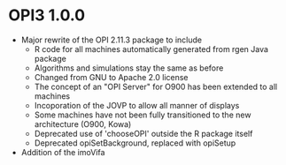 # OPI3 1.0.0
 * Major rewrite of the OPI 2.11.3 package to include
   - R code for all machines automatically generated from rgen Java package
   - Algorithms and simulations stay the same as before
   - Changed from GNU to Apache 2.0 license
   - The concept of an "OPI Server" for O900 has been extended to all machines
   - Incoporation of the JOVP to allow all manner of displays 
   - Some machines have not been fully transitioned to the new architecture (O900, Kowa)
   - Deprecated use of 'chooseOPI' outside the R package itself
   - Deprecated opiSetBackground, replaced with opiSetup
 * Addition of the imoVifa
